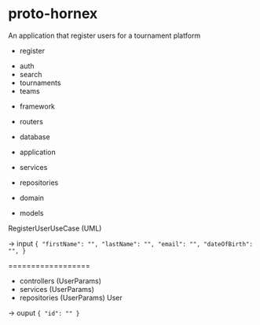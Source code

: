 # proto-hornex

An application that register users for a tournament platform

- register

* auth
* search
* tournaments
* teams

- framework
- routers
- database

- application
- services
- repositories

- domain
- models

RegisterUserUseCase (UML)

-> input
`{
  "firstName": "",
  "lastName": "",
  "email": "",
  "dateOfBirth": "",
}`

==================

- controllers (UserParams)
- services (UserParams)
- repositories (UserParams) User

-> ouput
`{
  "id": ""
}`
